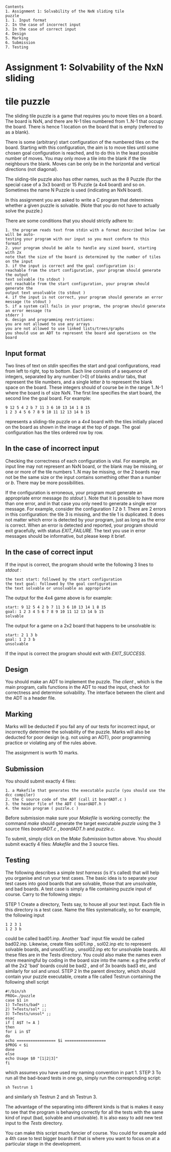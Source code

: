 ```
Contents
1. Assignment 1: Solvability of the NxN sliding tile
puzzle
1. 1. Input format
2. In the case of incorrect input
3. In the case of correct input
4. Design
5. Marking
6. Submission
7. Testing
```
# Assignment 1: Solvability of the NxN sliding

# tile puzzle

The sliding tile puzzle is a game that requires you to move tiles on a board. The board is
NxN, and there are N-1 tiles numbered from 1..N-1 that occupy the board. There is hence 1
location on the board that is empty (referred to as a blank).

There is some (arbitrary) start configuration of the numbered tiles on the board. Starting with
this configuration, the aim is to move tiles until some chosen goal configuration is reached,
and to do this in the least possible number of moves. You may only move a tile into the blank
if the tile neighbours the blank. Moves can be only be in the horizontal and vertical directions
(not diagonal).

The sliding-tile puzzle also has other names, such as the 8 Puzzle (for the special case of a
3x3 board) or 15 Puzzle (a 4x4 board) and so on. Sometimes the name N Puzzle is used
(indicating an NxN board).

In this assignment you are asked to write a C program that determines whether a given puzzle
is solvable. (Note that you do not have to actually solve the puzzle.)

There are some conditions that you should strictly adhere to:

```
1. the program reads text from stdin with a format described below (we will be auto-
testing your program with our input so you must conform to this format)
2. your program should be able to handle any sized board, starting with 2x
note that the size of the board is determined by the number of tiles on the input
3. if the input is correct and the goal configuration is:
reachable from the start configuration, your program should generate the output
text solvable (to stdout )
not reachable from the start configuration, your program should generate the
output text unsolvable (to stdout )
4. if the input is not correct, your program should generate an error message (to stdout )
5. if a system call fails in your program, the program should generate an error message (to
stderr )
6. design and programming restrictions:
you are not allowed to use any arrays
you are not allowed to use linked lists/trees/graphs
you should use an ADT to represent the board and operations on the board
```
## Input format

Two lines of text on _stdin_ specifies the start and goal configurations, read from left to right,
top to bottom. Each line consists of a sequence of integers, separated by any number (>0) of
blanks and/or tabs, that represent the tile numbers, and a single letter _b_ to represent the blank
space on the board. These integers should of course be in the range 1..N-1 where the board is
of size NxN. The first line specifies the start board, the second line the goal board. For
example:

```
9 12 5 4 2 b 7 11 3 6 10 13 14 1 8 15
1 2 3 4 5 6 7 8 9 10 11 12 13 14 b 15
```
represents a sliding-tile puzzle on a _4x4_ board with the tiles initially placed on the board as
shown in the image at the top of page. The goal configuration has the tiles ordered row by
row.

## In the case of incorrect input

Checking the correctness of each configuration is vital. For example, an input line may not
represent an NxN board, or the blank may be missing, or one or more of the tile numbers 1..N
may be missing, or the 2 boards may not be the same size or the input contains something
other than a number or _b_. There may be more possibilities.

If the configuration is erroneous, your program must generate an appropriate error message
(to _stdout_ ). Note that it is possible to have more than one error, and in that case you only need
to generate a single error message. For example, consider the configuration _1 2 b 1_. There are
2 errors in this configuration: the tile 3 is missing, and the tile 1 is duplicated. It does not
matter which error is detected by your program, just as long as the error is correct. When an
error is detected and reported, your program should exit gracefully, with status
_EXIT_FAILURE_. The text you use in error messages should be informative, but please keep it
brief.

## In the case of correct input

If the input is correct, the program should write the following 3 lines to _stdout_ :

```
the text start: followed by the start configuration
the text goal: followed by the goal configuration
the text solvable or unsolvable as appropriate
```

The output for the 4x4 game above is for example:

```
start: 9 12 5 4 2 b 7 11 3 6 10 13 14 1 8 15
goal: 1 2 3 4 5 6 7 8 9 10 11 12 13 14 b 15
solvable
```
The output for a game on a 2x2 board that happens to be unsolvable is:

```
start: 2 1 3 b
goal: 1 2 3 b
unsolvable
```
If the input is correct the program should exit with _EXIT_SUCCESS_.

## Design

You should make an ADT to implement the puzzle. The _client_ , which is the main program,
calls functions in the ADT to read the input, check for correctness and determine solvability.
The interface between the client and the ADT is a header file.

## Marking

Marks will be deducted if you fail any of our tests for incorrect input, or incorrectly determine
the solvability of the puzzle. Marks will also be deducted for poor design (e.g. not using an
ADT), poor programming practice or violating any of the rules above.

The assignment is worth 10 marks.

## Submission

You should submit exactly 4 files:

```
1. a Makefile that generates the executable puzzle (you should use the dcc compiler)
2. the C source code of the ADT (call it boardADT.c )
3. the header file of the ADT ( boardADT.h )
4. the main program ( puzzle.c )
```
Before submission make sure your _Makefile_ is working correctly: the command _make_ should
generate the target executable _puzzle_ using the 3 source files _boardADT.c_ , _boardADT.h_ and
_puzzle.c_.

To submit, simply click on the _Make Submission_ button above. You should submit exactly 4
files: _Makefile_ and the 3 source files.

## Testing

The following describes a simple _test harness_ (is it's called) that will help you organise and
run your test cases. The basic idea is to separate your test cases into good boards that are
solvable, those that are unsolvable, and bad boards. A test case is simply a file containing
puzzle input of course. Carry to the following steps:


STEP 1 Create a directory, Tests say, to house all your test input. Each file in this directory is a
test case. Name the files systematically, so for example, the following input

```
1 2 3 1
1 2 3 b
```
could be called bad01.inp. Another 'bad' input file would be called bad02.inp.
Likewise, create files sol01.inp , sol02.inp etc to represent solvable boards, and
unsol01.inp , unsol02.inp etc for unsolvable boards. All these files are in the Tests
directory. You could also make the names even more meaningful by coding in the board
size into the name: e.g the prefix of all the 2x2 'bad' boards could be bad2 , and of 3x
boards bad3 etc, and similarly for sol and unsol.
STEP 2 In the parent directory, which should contain your puzzle executable, create a file called
Testrun containing the following shell script

```
#!/bin/sh
PROG=./puzzle
case $1 in
1) T=Tests/bad* ;;
2) T=Tests/sol* ;;
3) T=Tests/unsol* ;;
esac
if [ A$T != A ]
then
for i in $T
do
echo ================= $i ==================
$PROG < $i
done
else
echo Usage $0 "[1|2|3]"
fi
```
which assumes you have used my naming convention in part 1.
STEP 3 To run all the bad-board tests in one go, simply run the corresponding script:

```
sh Testrun 1
```

and similarly sh Testrun 2 and sh Testrun 3.

The advantage of the separating into different kinds is that is makes it easy to see that the
program is behaving correctly for all the tests with the same kind of input (bad, solvable and
unsolvable). It is also easy to add new test input to the _Tests_ directory.

You can make this script much fancier of course. You could for example add a 4th case to test
bigger boards if that is where you want to focus on at a particular stage in the development.



